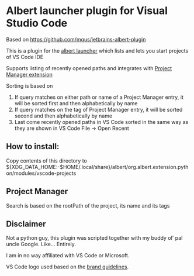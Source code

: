 # Albert launcher plugin for Visual Studio Code

Based on https://github.com/mqus/jetbrains-albert-plugin

This is a plugin for the [albert launcher](https://albertlauncher.github.io/) which lists and lets you start projects of VS Code IDE

Supports listing of recently opened paths and integrates with [Project Manager extension](https://marketplace.visualstudio.com/items?itemName=alefragnani.project-manager)

Sorting is based on
1) If query matches on either path or name of a Project Manager entry, it will be sorted first and then alphabetically by name
2) If query matches on the tag of Project Manager entry, it will be sorted second and then alphabetically by name
3) Last come recently opened paths in VS Code sorted in the same way as they are shown in VS Code File -> Open Recent

## How to install:
Copy contents of this directory to ${XDG_DATA_HOME:-$HOME/.local/share}/albert/org.albert.extension.python/modules/vscode-projects

## Project Manager
Search is based on the rootPath of the project, its name and its tags

## Disclaimer

Not a python guy, this plugin was scripted together with my buddy ol' pal uncle Google. Like... Entirely.

I am in no way affiliated with VS Code or Microsoft.

VS Code logo used based on the [brand guidelines](https://code.visualstudio.com/brand).
